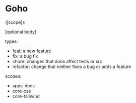 # Goho

<type>([scope]): <subject>

[optional body]

types:
- feat: a new feature
- fix: a bug fix
- chore: changes that done affect tests or src
- refactor: change that neither fixes a bug or adds a feature

scopes:
- apps-docs
- core-css
- core-tailwind
